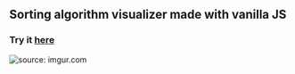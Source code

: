 ## Sorting algorithm visualizer made with vanilla JS
### Try it <a href="https://josephadamson.github.io/Sort-Visual/">here</a>
<img src="https://i.imgur.com/ZMdDTmN.gif" title="source: imgur.com" />